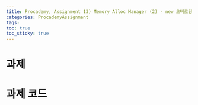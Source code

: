 ```yaml
---
title: Procademy, Assignment 13) Memory Alloc Manager (2) - new 오버로딩
categories: ProcademyAssignment
tags: 
toc: true
toc_sticky: true
---
```


# **과제**

# **과제 코드**
